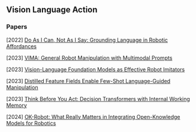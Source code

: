 ## Vision Language Action

### Papers

[2022] [Do As I Can, Not As I Say: Grounding Language in Robotic Affordances](https://arxiv.org/abs/2204.01691)

[2023] [VIMA: General Robot Manipulation with Multimodal Prompts](https://arxiv.org/abs/2210.03094)

[2023] [Vision-Language Foundation Models as Effective Robot Imitators](https://arxiv.org/abs/2311.01378)

[2023] [Distilled Feature Fields Enable Few-Shot Language-Guided Manipulation](https://arxiv.org/abs/2308.07931)

[2023] [Think Before You Act: Decision Transformers with Internal Working Memory](https://arxiv.org/abs/2305.16338)

[2024] [OK-Robot: What Really Matters in Integrating Open-Knowledge Models for Robotics](https://arxiv.org/abs/2401.12202)